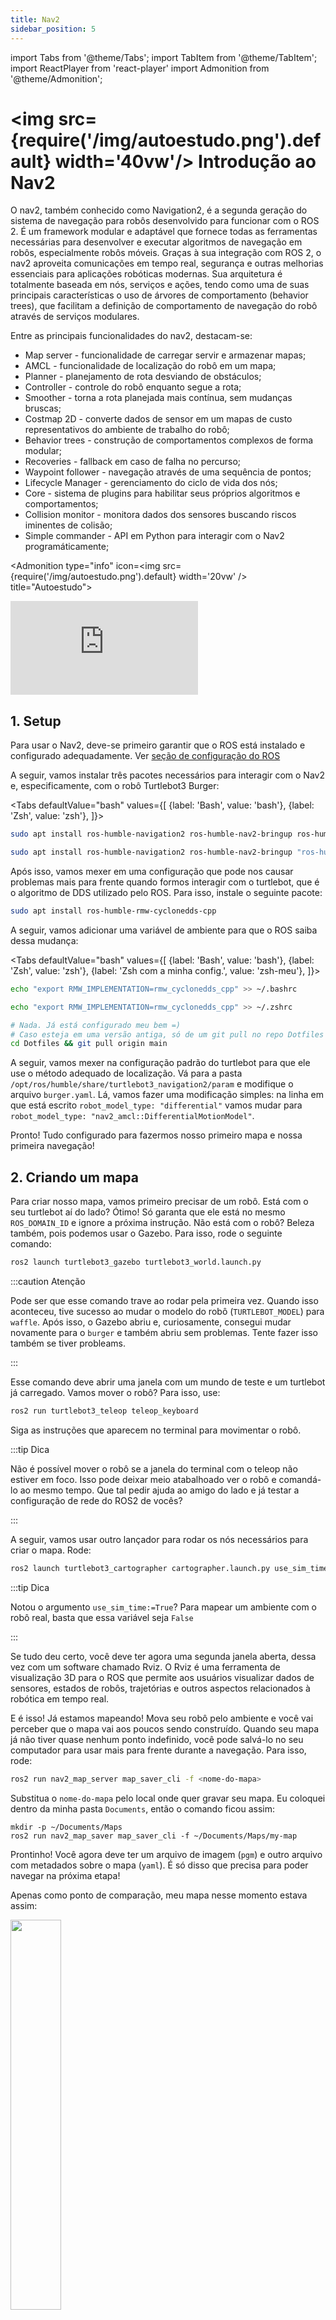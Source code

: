 ```yaml
---
title: Nav2
sidebar_position: 5
---
```


import Tabs from '@theme/Tabs';
import TabItem from '@theme/TabItem';
import ReactPlayer from 'react-player'
import Admonition from '@theme/Admonition';

# <img src={require('/img/autoestudo.png').default} width='40vw'/> Introdução ao Nav2

O nav2, também conhecido como Navigation2, é a segunda geração do sistema de
navegação para robôs desenvolvido para funcionar com o ROS 2. É um framework
modular e adaptável que fornece todas as ferramentas necessárias para
desenvolver e executar algoritmos de navegação em robôs, especialmente robôs
móveis. Graças à sua integração com ROS 2, o nav2 aproveita comunicações em
tempo real, segurança e outras melhorias essenciais para aplicações robóticas
modernas. Sua arquitetura é totalmente baseada em nós, serviços e ações, tendo
como uma de suas principais características o uso de árvores de comportamento
(behavior trees), que facilitam a definição de comportamento de navegação do
robô através de serviços modulares.

Entre as principais funcionalidades do nav2, destacam-se:

* Map server - funcionalidade de carregar servir e armazenar mapas;
* AMCL - funcionalidade de localização do robô em um mapa;
* Planner - planejamento de rota desviando de obstáculos;
* Controller - controle do robô enquanto segue a rota;
* Smoother - torna a rota planejada mais contínua, sem mudanças bruscas;
* Costmap 2D - converte dados de sensor em um mapas de custo representativos do
  ambiente de trabalho do robô;
* Behavior trees - construção de comportamentos complexos de forma modular;
* Recoveries - fallback em caso de falha no percurso;
* Waypoint follower - navegação através de uma sequência de pontos;
* Lifecycle Manager - gerenciamento do ciclo de vida dos nós;
* Core - sistema de plugins para habilitar seus próprios algoritmos e
  comportamentos;
* Collision monitor - monitora dados dos sensores buscando riscos iminentes de
  colisão;
* Simple commander - API em Python para interagir com o Nav2 programáticamente;

<Admonition 
    type="info" 
    icon=<img src={require('/img/autoestudo.png').default} width='20vw' />
    title="Autoestudo">

<div style={{ textAlign: 'center' }}>
    <iframe 
        style={{
            display: 'block',
            margin: 'auto',
            width: '100%',
            height: '50vh',
        }}
        src="https://www.youtube.com/embed/idQb2pB-h2Q" 
        frameborder="0" 
        allowFullScreen>
    </iframe>
</div>

</Admonition>

## 1. Setup

Para usar o Nav2, deve-se primeiro garantir que o ROS está instalado e
configurado adequadamente. Ver [seção de configuração do
ROS](../../sprint1/encontro3/config-ros.md)

A seguir, vamos instalar três pacotes necessários para interagir com o Nav2 e,
especificamente, com o robô Turtlebot3 Burger:

<Tabs defaultValue="bash" values={[
        {label: 'Bash', value: 'bash'},
        {label: 'Zsh', value: 'zsh'},
  ]}>

<TabItem value="bash">

```bash
sudo apt install ros-humble-navigation2 ros-humble-nav2-bringup ros-humble-turtlebot3*
```

</TabItem>

<TabItem value="zsh">

```bash
sudo apt install ros-humble-navigation2 ros-humble-nav2-bringup "ros-humble-turtlebot3*"
```

</TabItem>

</Tabs>

Após isso, vamos mexer em uma configuração que pode nos causar problemas mais
para frente quando formos interagir com o turtlebot, que é o algoritmo de DDS
utilizado pelo ROS. Para isso, instale o seguinte pacote: 

```bash
sudo apt install ros-humble-rmw-cyclonedds-cpp
```

A seguir, vamos adicionar uma variável de ambiente para que o ROS saiba dessa
mudança:

<Tabs defaultValue="bash" values={[
        {label: 'Bash', value: 'bash'},
        {label: 'Zsh', value: 'zsh'},
        {label: 'Zsh com a minha config.', value: 'zsh-meu'},
  ]}>

<TabItem value="bash">

```bash
echo "export RMW_IMPLEMENTATION=rmw_cyclonedds_cpp" >> ~/.bashrc
```

</TabItem>

<TabItem value="zsh">

```bash
echo "export RMW_IMPLEMENTATION=rmw_cyclonedds_cpp" >> ~/.zshrc
```

</TabItem>

<TabItem value="zsh-meu">

```bash
# Nada. Já está configurado meu bem =)
# Caso esteja em uma versão antiga, só de um git pull no repo Dotfiles
cd Dotfiles && git pull origin main
```

</TabItem>

</Tabs>

A seguir, vamos mexer na configuração padrão do turtlebot para que ele use o
método adequado de localização. Vá para a pasta
`/opt/ros/humble/share/turtlebot3_navigation2/param` e modifique o arquivo
`burger.yaml`. Lá, vamos fazer uma modificação simples: na linha em que está
escrito `robot_model_type: "differential"` vamos mudar para `robot_model_type:
"nav2_amcl::DifferentialMotionModel"`.

Pronto! Tudo configurado para fazermos nosso primeiro mapa e nossa primeira
navegação!

## 2. Criando um mapa

Para criar nosso mapa, vamos primeiro precisar de um robô. Está com o seu
turtlebot aí do lado? Ótimo! Só garanta que ele está no mesmo `ROS_DOMAIN_ID` e
ignore a próxima instrução. Não está com o robô? Beleza também, pois podemos
usar o Gazebo. Para isso, rode o seguinte comando:

```bash
ros2 launch turtlebot3_gazebo turtlebot3_world.launch.py
```

:::caution Atenção

Pode ser que esse comando trave ao rodar pela primeira vez. Quando isso
aconteceu, tive sucesso ao mudar o modelo do robô (`TURTLEBOT_MODEL`) para
`waffle`. Após isso, o Gazebo abriu e, curiosamente, consegui mudar novamente
para o `burger` e também abriu sem problemas. Tente fazer isso também se tiver
probleams.

:::

Esse comando deve abrir uma janela com um mundo de teste e um turtlebot já
carregado. Vamos mover o robô? Para isso, use: 

```bash
ros2 run turtlebot3_teleop teleop_keyboard
```

Siga as instruções que aparecem no terminal para movimentar o robô.

:::tip Dica

Não é possível mover o robô se a janela do terminal com o teleop não estiver em
foco. Isso pode deixar meio atabalhoado ver o robô e comandá-lo ao mesmo tempo.
Que tal pedir ajuda ao amigo do lado e já testar a configuração de rede do ROS2
de vocês?

:::

A seguir, vamos usar outro lançador para rodar os nós necessários para criar o
mapa. Rode: 

```bash
ros2 launch turtlebot3_cartographer cartographer.launch.py use_sim_time:=True 
```

:::tip Dica 

Notou o argumento `use_sim_time:=True`? Para mapear um ambiente com o robô
real, basta que essa variável seja `False`

:::

Se tudo deu certo, você deve ter agora uma segunda janela aberta, dessa vez com
um software chamado Rviz. O Rviz é uma ferramenta de visualização 3D para o ROS
que permite aos usuários visualizar dados de sensores, estados de robôs,
trajetórias e outros aspectos relacionados à robótica em tempo real.

E é isso! Já estamos mapeando! Mova seu robô pelo ambiente e você vai perceber
que o mapa vai aos poucos sendo construído. Quando seu mapa já não tiver quase
nenhum ponto indefinido, você pode salvá-lo no seu computador para usar mais
para frente durante a navegação. Para isso, rode: 

```bash 
ros2 run nav2_map_server map_saver_cli -f <nome-do-mapa>
```

Substitua o `nome-do-mapa` pelo local onde quer gravar seu mapa. Eu coloquei
dentro da minha pasta `Documents`, então o comando ficou assim: 

```
mkdir -p ~/Documents/Maps 
ros2 run nav2_map_saver map_saver_cli -f ~/Documents/Maps/my-map
```

Prontinho! Você agora deve ter um arquivo de imagem (`pgm`) e outro arquivo com
metadados sobre o mapa (`yaml`). É só disso que precisa para poder navegar na
próxima etapa!

Apenas como ponto de comparação, meu mapa nesse momento estava assim:
<div style={{ display: 'flex', justifyContent: 'center', alignItems: 'center'}}>
    <img src={require ("/img/my-map.png").default} width="40%"/>
</div>

## 3. Navegando no mapa criado

Estamos quase lá! Agora, para que possamos navegar usando nosso mapa, vamos
usar os seguintes lançadores:

```bash
# Se ainda estiver com o gazebo aberto, não precisa disso
ros2 launch turtlebot3_gazebo turtlebot3_world_launch.py
```

E:

```bash
# Substitua o arquivo-do-mapa pelo local onde está o seu mapa
ros2 launch turtlebot3_navigation2 navigation2.launch.py use_sim_time:=True map:=<arquivo-do-mapa>.yaml
```

Se tudo deu certo, você deve estar com o Gazebo e o Rviz abertos novamente.
Toda a nossa navegação vai acontecer na janela do Rviz. Lá, você primeiro vai
setar a initial pose e depois vai mandar poses para que o robô navegue até
elas. Veja o `gif` abaixo para uma referência visual do processo:

<div style={{ display: 'flex', justifyContent: 'center', alignItems: 'center'}}>
    <ReactPlayer playing controls
    url={require('/video/nav_turtle.webm').default} width="100%"/>
</div>

## 4. Usando o Simple Commander API

<Admonition 
    type="note" 
    icon=<img src={require('/gifs/loading.gif').default} width='20vw' />
    title="Vídeo em breve...">
</Admonition>

O Simple Commander é uma API feita em Python para interagir com as ações e
serviços do Nav2 sem precisar criar os nós para isso diretamente. Com ele, é
possível setar a pose inicial, passar pontos como objetivo e até mesmo criar
uma lista de pontos pelos quais o robô obrigatoriamente deve passar.

### 4.1. Setup simple commander 

Para fazer o setup do simple commander, vamos precisar instalar alguns pacotes. Rode:

```bash
sudo apt install ros-humble-nav2-simple-commander ros-humble-tf-transformations python3-transforms3d
```

O `ros-humble-nav2-simple-commander` é a API em si, já o
`ros-humble-tf-transformations` e `python3-transforms3d` são duas bibliotecas
que permitem fazer transformações entre quaternions e ângulos de Euler, que é
algo útil para trabalhar com a pose de forma intuitiva.

### 4.2. Enviando a pose inicial

A seguir, vamos criar um script para utilizar o simple commander. Para isso,
crie um novo arquivo com:

```bash
touch nav2_test.py 
chmod +x nav2_test.py
```

O conteúdo desse arquivo pode ser visto abaixo:

```python showLineNumbers title="nav2_test.py"
#! /usr/bin/env python3 
import rclpy
from nav2_simple_commander.robot_navigator import BasicNavigator
from geometry_msgs.msg import PoseStamped
from tf_transformations import quaternion_from_euler

rclpy.init()
nav = BasicNavigator()
q_x, q_y, q_z, q_w = quaternion_from_euler(0.0, 0.0, 0.0)
initial_pose = PoseStamped()
initial_pose.header.frame_id = 'map'
initial_pose.header.stamp = nav.get_clock().now().to_msg()
initial_pose.pose.position.x = 0.0
initial_pose.pose.position.y = 0.0
initial_pose.pose.position.z = 0.0
initial_pose.pose.orientation.x = q_x
initial_pose.pose.orientation.y = q_y
initial_pose.pose.orientation.z = q_z
initial_pose.pose.orientation.w = q_w

nav.setInitialPose(initial_pose)
nav.waitUntilNav2Active()

rclpy.shutdown()
```

O vídeo abaixo demonstra o funcionamento desse script:

<div style={{ display: 'flex', justifyContent: 'center', alignItems: 'center'}}>
    <ReactPlayer playing controls
    url={require('/video/initial_pose.webm').default} width="100%"/>
</div>
<br/>

:::tip Dica 

Apesar de usarmos um script simples nesse exemplo, o mais indicado é criar um
pacote em um workspace ROS para lidar com o simple commander

:::

### 4.3. Navegando até pose

Vamos criar agora um novo script, agora para enviar uma pose como objetivo para
o Nav2. Crie o arquivo com:

```bash
touch nav2_go_to_pose.py 
chmod +x nav2_go_to_pose.py
```

E preencha o arquivo com: 

```python showLineNumbers title="nav2_go_to_pose.py"
#! /usr/bin/env python3 
import rclpy
from nav2_simple_commander.robot_navigator import BasicNavigator
from geometry_msgs.msg import PoseStamped
from tf_transformations import quaternion_from_euler
from math import pi

rclpy.init()
nav = BasicNavigator()
q_x, q_y, q_z, q_w = quaternion_from_euler(0.0, 0.0, pi/4)
goal_pose = PoseStamped()
goal_pose.header.frame_id = 'map'
goal_pose.header.stamp = nav.get_clock().now().to_msg()
goal_pose.pose.position.x = 1.0
goal_pose.pose.position.y = 0.0
goal_pose.pose.position.z = 0.0
goal_pose.pose.orientation.x = q_x
goal_pose.pose.orientation.y = q_y
goal_pose.pose.orientation.z = q_z
goal_pose.pose.orientation.w = q_w

nav.goToPose(goal_pose)
while not nav.isTaskComplete():
    print(nav.getFeedback())

rclpy.shutdown()
```

O vídeo abaixo exemplifica o comportamento do script:

<div style={{ display: 'flex', justifyContent: 'center', alignItems: 'center'}}>
    <ReactPlayer playing controls
    url={require('/video/nav_go_pose.webm').default} width="100%"/>
</div>
<br/>

:::tip Dica

Note que, embora os scripts estejam fazendo dois passos separadamente, é
possível criar apenas um script que configura a pose inicial e manda um
objetivo ao nav2

:::

### 4.4. Navegando através de waypoints

Vamos agora criar um terceiro exemplo. Nesse, vamos trabalhar com vários
waypoints e o nav2 fazendo com que o robô vá para cada um deles em sequência.
Vamos criar o arquivo:

```bash
touch nav_waypoints.py 
chmod +x nav_waypoints.py
```

E vamos preencher ele com:

<Tabs defaultValue="waypoints" values={[
        {label: 'Script', value: 'waypoints'},
        {label: 'Função p/ criar poses', value: 'posefunc'},
  ]}>

<TabItem value="waypoints">

```python showLineNumbers title="nav_waypoints.py"
#! /usr/bin/env python3 
import rclpy
from nav2_simple_commander.robot_navigator import BasicNavigator
from geometry_msgs.msg import PoseStamped
from tf_transformations import quaternion_from_euler
from math import pi

rclpy.init()
nav = BasicNavigator()
goal_pose1 = create_pose_stamped(nav, 2.5, 1.0, 1.57)
goal_pose2 = create_pose_stamped(nav, 0.0, 1.0, 1.57)
goal_pose3 = create_pose_stamped(nav, 0.0, 0.0, 0.00)

waypoints = [goal_pose1, goal_pose2, goal_pose3]

nav.followWaypoints(waypoints)
while not nav.isTaskComplete():
    print(nav.getFeedback())

rclpy.shutdown()
```

</TabItem>

<TabItem value="posefunc">

```python showLineNumbers title="nav_waypoints::create_pose_stamped"
def create_pose_stamped(navigator, pos_x, pos_y, rot_z):
    q_x, q_y, q_z, q_w = tf_transformations.quaternion_from_euler(0.0, 0.0, rot_z)
    pose = PoseStamped()
    pose.header.frame_id = 'map'
    pose.header.stamp = nav.get_clock().now().to_msg()
    pose.pose.position.x = pos_x
    pose.pose.position.y = pos_y
    pose.pose.position.z = pos_x
    pose.pose.orientation.x = q_x
    pose.pose.orientation.y = q_y
    pose.pose.orientation.z = q_z
    pose.pose.orientation.w = q_w
    return pose
```

</TabItem>

</Tabs>

Note que trata-se basicamente do exemplo anterior, porém com uma lista de
pontos chamada `waypoints`.

